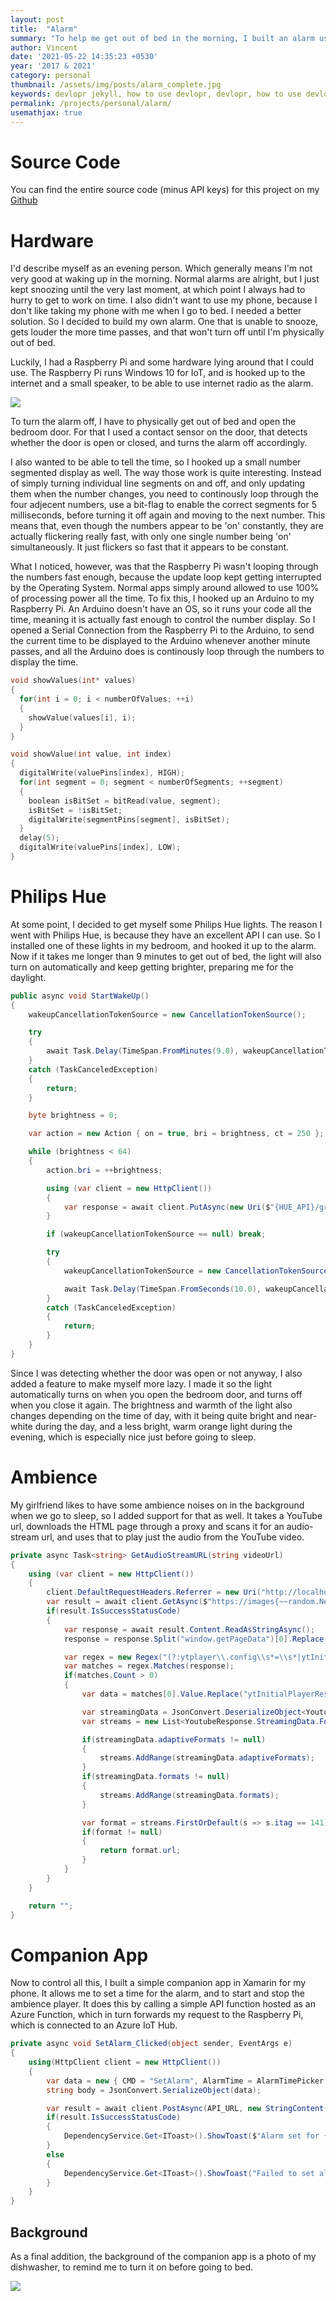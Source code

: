 ```yaml
---
layout: post
title:  "Alarm"
summary: "To help me get out of bed in the morning, I built an alarm using a Raspberry Pi, an Arduino and some sensors, that gets more annoying the longer I stay in bed and won't turn off until I actually get out of bed and open my bedroom door."
author: Vincent
date: '2021-05-22 14:35:23 +0530'
year: '2017 & 2021'
category: personal
thumbnail: /assets/img/posts/alarm_complete.jpg
keywords: devlopr jekyll, how to use devlopr, devlopr, how to use devlopr-jekyll, devlopr-jekyll tutorial,best jekyll themes
permalink: /projects/personal/alarm/
usemathjax: true
---
```


# Source Code

You can find the entire source code (minus API keys) for this project on my [Github](https://github.com/Feathora/WakeVUp)

# Hardware
I'd describe myself as an evening person. Which generally means I'm not very good at waking up in the morning. Normal alarms are alright, but I just kept snoozing until the very last moment, at which point I always had to hurry to get to work on time. I also didn't want to use my phone, because I don't like taking my phone with me when I go to bed. I needed a better solution. So I decided to build my own alarm. One that is unable to snooze, gets louder the more time passes, and that won't turn off until I'm physically out of bed.

Luckily, I had a Raspberry Pi and some hardware lying around that I could use. The Raspberry Pi runs Windows 10 for IoT, and is hooked up to the internet and a small speaker, to be able to use internet radio as the alarm. 

<img src="/assets/img/posts/alarm_doorsensor.jpg" class="img-fluid">

To turn the alarm off, I have to physically get out of bed and open the bedroom door. For that I used a contact sensor on the door, that detects whether the door is open or closed, and turns the alarm off accordingly. 

I also wanted to be able to tell the time, so I hooked up a small number segmented display as well. The way those work is quite interesting. Instead of simply turning individual line segments on and off, and only updating them when the number changes, you need to continously loop through the four adjecent numbers, use a bit-flag to enable the correct segments for 5 milliseconds, before turning it off again and moving to the next number. This means that, even though the numbers appear to be 'on' constantly, they are actually flickering really fast, with only one single number being 'on' simultaneously. It just flickers so fast that it appears to be constant.

What I noticed, however, was that the Raspberry Pi wasn't looping through the numbers fast enough, because the update loop kept getting interrupted by the Operating System. Normal apps simply around allowed to use 100% of processing power all the time. To fix this, I hooked up an Arduino to my Raspberry Pi. An Arduino doesn't have an OS, so it runs your code all the time, meaning it ìs actually fast enough to control the number display. So I opened a Serial Connection from the Raspberry Pi to the Arduino, to send the current time to be displayed to the Arduino whenever another minute passes, and all the Arduino does is continously loop through the numbers to display the time.

```c
void showValues(int* values)
{
  for(int i = 0; i < numberOfValues; ++i)
  {
    showValue(values[i], i);
  }
}

void showValue(int value, int index)
{
  digitalWrite(valuePins[index], HIGH);
  for(int segment = 0; segment < numberOfSegments; ++segment)
  {
    boolean isBitSet = bitRead(value, segment);
    isBitSet = !isBitSet;
    digitalWrite(segmentPins[segment], isBitSet);
  }
  delay(5);
  digitalWrite(valuePins[index], LOW);
}
```

# Philips Hue

At some point, I decided to get myself some Philips Hue lights. The reason I went with Philips Hue, is because they have an excellent API I can use. So I installed one of these lights in my bedroom, and hooked it up to the alarm. Now if it takes me longer than 9 minutes to get out of bed, the light will also turn on automatically and keep getting brighter, preparing me for the daylight. 

```c#
public async void StartWakeUp()
{
    wakeupCancellationTokenSource = new CancellationTokenSource();

    try
    {
        await Task.Delay(TimeSpan.FromMinutes(9.0), wakeupCancellationTokenSource.Token);
    }
    catch (TaskCanceledException)
    {
        return;
    }

    byte brightness = 0;

    var action = new Action { on = true, bri = brightness, ct = 250 };

    while (brightness < 64)
    {
        action.bri = ++brightness;

        using (var client = new HttpClient())
        {
            var response = await client.PutAsync(new Uri($"{HUE_API}/groups/{bedroomID}/action"), new HttpStringContent(JsonConvert.SerializeObject(action)));
        }

        if (wakeupCancellationTokenSource == null) break;

        try
        {
            wakeupCancellationTokenSource = new CancellationTokenSource();

            await Task.Delay(TimeSpan.FromSeconds(10.0), wakeupCancellationTokenSource.Token);
        }
        catch (TaskCanceledException)
        {
            return;
        }
    }
}
```

Since I was detecting whether the door was open or not anyway, I also added a feature to make myself more lazy. I made it so the light automatically turns on when you open the bedroom door, and turns off when you close it again. The brightness and warmth of the light also changes depending on the time of day, with it being quite bright and near-white during the day, and a less bright, warm orange light during the evening, which is especially nice just before going to sleep.

# Ambience

My girlfriend likes to have some ambience noises on in the background when we go to sleep, so I added support for that as well. It takes a YouTube url, downloads the HTML page through a proxy and scans it for an audio-stream url, and uses that to play just the audio from the YouTube video.

```c#
private async Task<string> GetAudioStreamURL(string videoUrl)
{
    using (var client = new HttpClient())
    {
        client.DefaultRequestHeaders.Referrer = new Uri("http://localhost");
        var result = await client.GetAsync($"https://images{~~random.Next(0, 33)}-focus-opensocial.googleusercontent.com/gadgets/proxy?container=none&url={HttpUtility.UrlEncode($"https://www.youtube.com/watch?hl=en&v={videoUrl}")}");
        if(result.IsSuccessStatusCode)
        {
            var response = await result.Content.ReadAsStringAsync();
            response = response.Split("window.getPageData")[0].Replace("ytInitialPlayerResponse = null", "").Replace("ytInitialPlayerResponse=window.ytInitialPlayerResponse", "").Replace("ytplayer.config={args:{raw_player_response:ytInitialPlayerResponse}};", "");

            var regex = new Regex("(?:ytplayer\\.config\\s*=\\s*|ytInitialPlayerResponse\\s?=\\s?)(.+?)(?:;var|;\\(function|\\)?;\\s*if|;\\s*if|;\\s*ytplayer\\.|;\\s*<\\/script)", RegexOptions.ECMAScript | RegexOptions.Multiline);
            var matches = regex.Matches(response);
            if(matches.Count > 0)
            {
                var data = matches[0].Value.Replace("ytInitialPlayerResponse = ", "").Replace(";</script", "");

                var streamingData = JsonConvert.DeserializeObject<YoutubeResponse>(data).streamingData;
                var streams = new List<YoutubeResponse.StreamingData.Format>();

                if(streamingData.adaptiveFormats != null)
                {
                    streams.AddRange(streamingData.adaptiveFormats);
                }
                if(streamingData.formats != null)
                {
                    streams.AddRange(streamingData.formats);
                }

                var format = streams.FirstOrDefault(s => s.itag == 141) ?? streams.FirstOrDefault(s => s.itag == 140) ?? streams.FirstOrDefault(s => s.itag == 139);
                if(format != null)
                {
                    return format.url;
                }
            }
        }
    }

    return "";
}
```

# Companion App

Now to control all this, I built a simple companion app in Xamarin for my phone. It allows me to set a time for the alarm, and to start and stop the ambience player. It does this by calling a simple API function hosted as an Azure Function, which in turn forwards my request to the Raspberry Pi, which is connected to an Azure IoT Hub. 

```c#
private async void SetAlarm_Clicked(object sender, EventArgs e)
{
    using(HttpClient client = new HttpClient())
    {
        var data = new { CMD = "SetAlarm", AlarmTime = AlarmTimePicker.Time };
        string body = JsonConvert.SerializeObject(data);

        var result = await client.PostAsync(API_URL, new StringContent(body));
        if(result.IsSuccessStatusCode)
        {
            DependencyService.Get<IToast>().ShowToast($"Alarm set for {AlarmTimePicker.Time}");
        }
        else
        {
            DependencyService.Get<IToast>().ShowToast("Failed to set alarm");
        }
    }
}
```

## Background

As a final addition, the background of the companion app is a photo of my dishwasher, to remind me to turn it on before going to bed.

<img src="/assets/img/posts/alarm_companion.jpg" class="img-fluid">
